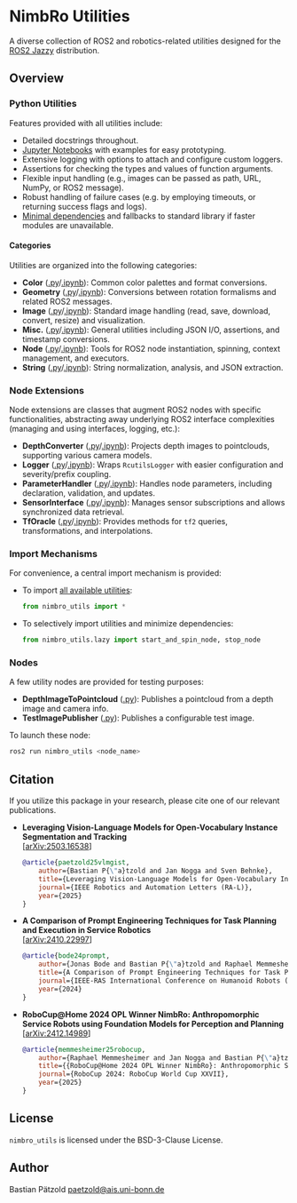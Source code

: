 # NimbRo Utilities

A diverse collection of ROS2 and robotics-related utilities designed for the [ROS2 Jazzy](https://docs.ros.org/en/jazzy/index.html) distribution.

## Overview

### Python Utilities

Features provided with all utilities include:

* Detailed docstrings throughout.
* [Jupyter Notebooks](./notebooks) with examples for easy prototyping.
* Extensive logging with options to attach and configure custom loggers.
* Assertions for checking the types and values of function arguments.
* Flexible input handling (e.g., images can be passed as path, URL, NumPy, or ROS2 message).
* Robust handling of failure cases (e.g. by employing timeouts, or returning success flags and logs).
* [Minimal dependencies](./requirements.txt) and fallbacks to standard library if faster modules are unavailable.

#### Categories

Utilities are organized into the following categories:

* **Color** ([.py](./nimbro_utils/utility/color.py)/[.ipynb](./notebooks/utility/color.ipynb)): Common color palettes and format conversions.
* **Geometry** ([.py](./nimbro_utils/utility/geometry.py)/[.ipynb](./notebooks/utility/geometry.ipynb)): Conversions between rotation formalisms and related ROS2 messages.
* **Image** ([.py](./nimbro_utils/utility/image.py)/[.ipynb](./notebooks/utility/image.ipynb)): Standard image handling (read, save, download, convert, resize) and visualization.
* **Misc.** ([.py](./nimbro_utils/utility/misc.py)/[.ipynb](./notebooks/utility/misc.ipynb)): General utilities including JSON I/O, assertions, and timestamp conversions.
* **Node** ([.py](./nimbro_utils/utility/node.py)/[.ipynb](./notebooks/utility/node.ipynb)): Tools for ROS2 node instantiation, spinning, context management, and executors.
* **String** ([.py](./nimbro_utils/utility/string.py)/[.ipynb](./notebooks/utility/string.ipynb)): String normalization, analysis, and JSON extraction.

### Node Extensions

Node extensions are classes that augment ROS2 nodes with specific functionalities, abstracting away underlying ROS2 interface complexities (managing and using interfaces, logging, etc.):

*   **DepthConverter** ([.py](./nimbro_utils/node_extensions/depth_converter.py)/[.ipynb](./notebooks/node_extensions/depth_converter.ipynb)): Projects depth images to pointclouds, supporting various camera models.
*   **Logger** ([.py](./nimbro_utils/node_extensions/logger.py)/[.ipynb](./notebooks/node_extensions/logger.ipynb)): Wraps `RcutilsLogger` with easier configuration and severity/prefix coupling.
*   **ParameterHandler** ([.py](./nimbro_utils/node_extensions/parameter_handler.py)/[.ipynb](./notebooks/node_extensions/parameter_handler.ipynb)): Handles node parameters, including declaration, validation, and updates.
*   **SensorInterface** ([.py](./nimbro_utils/node_extensions/sensor_interface.py)/[.ipynb](./notebooks/node_extensions/sensor_interface.ipynb)): Manages sensor subscriptions and allows synchronized data retrieval.
*   **TfOracle** ([.py](./nimbro_utils/node_extensions/tf_oracle.py)/[.ipynb](./notebooks/node_extensions/tf_oracle.ipynb)): Provides methods for `tf2` queries, transformations, and interpolations.

### Import Mechanisms

For convenience, a central import mechanism is provided:
* To import [all available utilities](./nimbro_utils/__init__.py):
  ```python
  from nimbro_utils import *
  ```
* To selectively import utilities and minimize dependencies:
  ```python
  from nimbro_utils.lazy import start_and_spin_node, stop_node
  ```

### Nodes

A few utility nodes are provided for testing purposes:

* **DepthImageToPointcloud** ([.py](./nimbro_utils/nodes/depth_image_to_pointcloud.py)): Publishes a pointcloud from a depth image and camera info.
* **TestImagePublisher** ([.py](./nimbro_utils/nodes/test_image_publisher.py)): Publishes a configurable test image.

To launch these node:
```bash
ros2 run nimbro_utils <node_name>
```

## Citation

If you utilize this package in your research, please cite one of our relevant publications.

* **Leveraging Vision-Language Models for Open-Vocabulary Instance Segmentation and Tracking**<br>
    [[arXiv:2503.16538](https://arxiv.org/abs/2503.16538)]
    ```bibtex
    @article{paetzold25vlmgist,
        author={Bastian P{\"a}tzold and Jan Nogga and Sven Behnke},
        title={Leveraging Vision-Language Models for Open-Vocabulary Instance Segmentation and Tracking},
        journal={IEEE Robotics and Automation Letters (RA-L)},
        year={2025}
    }
    ```

* **A Comparison of Prompt Engineering Techniques for Task Planning and Execution in Service Robotics**<br>
    [[arXiv:2410.22997](https://arxiv.org/abs/2410.22997)]
    ```bibtex
    @article{bode24prompt,
        author={Jonas Bode and Bastian P{\"a}tzold and Raphael Memmesheimer and Sven Behnke},
        title={A Comparison of Prompt Engineering Techniques for Task Planning and Execution in Service Robotics},
        journal={IEEE-RAS International Conference on Humanoid Robots (Humanoids)},
        year={2024}
    }
    ```

* **RoboCup@Home 2024 OPL Winner NimbRo: Anthropomorphic Service Robots using Foundation Models for Perception and Planning**<br>
    [[arXiv:2412.14989](https://arxiv.org/abs/2412.14989)]
    ```bibtex
    @article{memmesheimer25robocup,
        author={Raphael Memmesheimer and Jan Nogga and Bastian P{\"a}tzold and Evgenii Kruzhkov and Simon Bultmann and Michael Schreiber and Jonas Bode and Bertan Karacora and Juhui Park and Alena Savinykh and Sven Behnke},
        title={{RoboCup@Home 2024 OPL Winner NimbRo}: Anthropomorphic Service Robots using Foundation Models for Perception and Planning},
        journal={RoboCup 2024: RoboCup World Cup XXVII},
        year={2025}
    }
    ```

## License

`nimbro_utils` is licensed under the BSD-3-Clause License.

## Author

Bastian Pätzold <paetzold@ais.uni-bonn.de>
